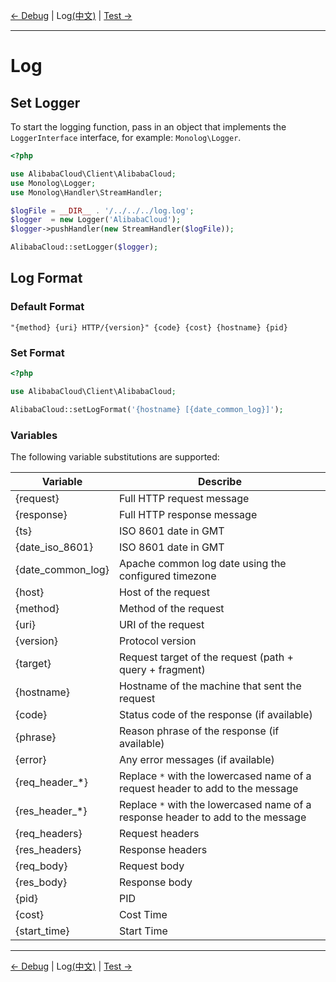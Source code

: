 [← Debug](/docs/en-US/8-Debug.md) | Log[(中文)](/docs/zh-CN/9-Log.md) | [Test →](/docs/en-US/10-Test.md)
***

# Log

## Set Logger

To start the logging function, pass in an object that implements the `LoggerInterface` interface, for example: `Monolog\Logger`.

```php
<?php

use AlibabaCloud\Client\AlibabaCloud;
use Monolog\Logger;
use Monolog\Handler\StreamHandler;

$logFile = __DIR__ . '/../../../log.log';
$logger  = new Logger('AlibabaCloud');
$logger->pushHandler(new StreamHandler($logFile));

AlibabaCloud::setLogger($logger);
```

## Log Format

### Default Format
```text
"{method} {uri} HTTP/{version}" {code} {cost} {hostname} {pid}
```

### Set Format
```php
<?php

use AlibabaCloud\Client\AlibabaCloud;

AlibabaCloud::setLogFormat('{hostname} [{date_common_log}]');
```

### Variables

The following variable substitutions are supported:

| Variable |   Describe  |
|----------|-------------|
| {request}     | Full HTTP request message |
| {response}     | Full HTTP response message |
| {ts}     | ISO 8601 date in GMT |
| {date_iso_8601}     | ISO 8601 date in GMT |
| {date_common_log}     | Apache common log date using the configured timezone |
| {host}     | Host of the request |
| {method}     | Method of the request |
| {uri}     | URI of the request |
| {version}     | Protocol version |
| {target}     | Request target of the request (path + query + fragment) |
| {hostname}     | Hostname of the machine that sent the request |
| {code}     | Status code of the response (if available) |
| {phrase}     | Reason phrase of the response  (if available) |
| {error}     | Any error messages (if available) |
| {req_header_*}     | Replace `*` with the lowercased name of a request header to add to the message |
| {res_header_*}     | Replace `*` with the lowercased name of a response header to add to the message |
| {req_headers}     | Request headers |
| {res_headers}     | Response headers |
| {req_body}     | Request body |
| {res_body}     | Response body |
| {pid}     | PID |
| {cost}     | Cost Time |
| {start_time}     | Start Time |

***
[← Debug](/docs/en-US/8-Debug.md) | Log[(中文)](/docs/zh-CN/9-Log.md) | [Test →](/docs/en-US/10-Test.md)
